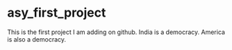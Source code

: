 # asy_first_project
This is the first project I am adding on github.
India is a democracy.
America is also a democracy.
